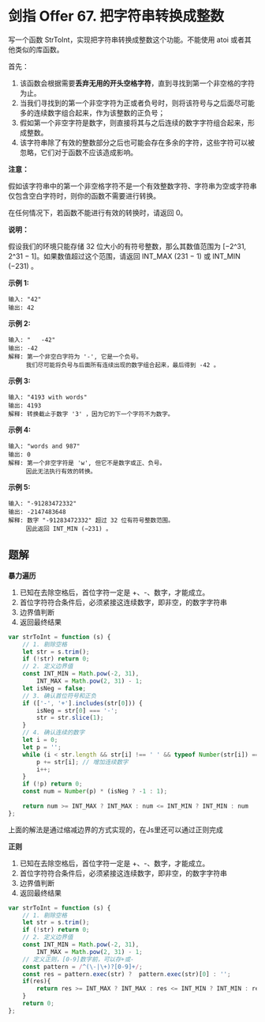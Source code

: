 # 剑指 Offer 67. 把字符串转换成整数

写一个函数 StrToInt，实现把字符串转换成整数这个功能。不能使用 atoi 或者其他类似的库函数。


首先：

1. 该函数会根据需要**丢弃无用的开头空格字符**，直到寻找到第一个非空格的字符为止。
2. 当我们寻找到的第一个非空字符为正或者负号时，则将该符号与之后面尽可能多的连续数字组合起来，作为该整数的正负号；
3. 假如第一个非空字符是数字，则直接将其与之后连续的数字字符组合起来，形成整数。
4. 该字符串除了有效的整数部分之后也可能会存在多余的字符，这些字符可以被忽略，它们对于函数不应该造成影响。

**注意：**

假如该字符串中的第一个非空格字符不是一个有效整数字符、字符串为空或字符串仅包含空白字符时，则你的函数不需要进行转换。

在任何情况下，若函数不能进行有效的转换时，请返回 0。

**说明：**

假设我们的环境只能存储 32 位大小的有符号整数，那么其数值范围为 [−2^31,  2^31 − 1]。如果数值超过这个范围，请返回  INT_MAX (231 − 1) 或 INT_MIN (−231) 。

**示例 1:**

```
输入: "42"
输出: 42
```

**示例 2:**
```
输入: "   -42"
输出: -42
解释: 第一个非空白字符为 '-', 它是一个负号。
     我们尽可能将负号与后面所有连续出现的数字组合起来，最后得到 -42 。
```

**示例 3:**

```
输入: "4193 with words"
输出: 4193
解释: 转换截止于数字 '3' ，因为它的下一个字符不为数字。
```

**示例 4:**

```
输入: "words and 987"
输出: 0
解释: 第一个非空字符是 'w', 但它不是数字或正、负号。
     因此无法执行有效的转换。
```
**示例 5:**

```
输入: "-91283472332"
输出: -2147483648
解释: 数字 "-91283472332" 超过 32 位有符号整数范围。 
     因此返回 INT_MIN (−231) 。
```

## 题解

**暴力遍历**

1. 已知在去除空格后，首位字符一定是 +、-、数字，才能成立。
2. 首位字符符合条件后，必须紧接这连续数字，即非空，的数字字符串
3. 边界值判断
4. 返回最终结果

```js
var strToInt = function (s) {
    // 1. 剔除空格
    let str = s.trim(); 
    if (!str) return 0;
    // 2. 定义边界值
    const INT_MIN = Math.pow(-2, 31),
        INT_MAX = Math.pow(2, 31) - 1;
    let isNeg = false;
    // 3. 确认首位符号和正负
    if (['-', '+'].includes(str[0])) {
        isNeg = str[0] === '-';
        str = str.slice(1);
    }
    // 4. 确认连续的数字
    let i = 0;
    let p = '';
    while (i < str.length && str[i] !== ' ' && typeof Number(str[i]) === 'number' && !Number.isNaN(Number(str[i]))) {
        p += str[i]; // 增加连续数字
        i++;
    }
    if (!p) return 0;
    const num = Number(p) * (isNeg ? -1 : 1);
    
    return num >= INT_MAX ? INT_MAX : num <= INT_MIN ? INT_MIN : num
};
```

上面的解法是通过缩减边界的方式实现的，在Js里还可以通过正则完成

**正则**

1. 已知在去除空格后，首位字符一定是 +、-、数字，才能成立。
2. 首位字符符合条件后，必须紧接这连续数字，即非空，的数字字符串
3. 边界值判断
4. 返回最终结果

```js
var strToInt = function (s) {
    // 1. 剔除空格
    let str = s.trim();
    if (!str) return 0;
    // 2. 定义边界值
    const INT_MIN = Math.pow(-2, 31),
        INT_MAX = Math.pow(2, 31) - 1;
    // 定义正则，[0-9]数字前，可以存+或-
    const pattern = /^(\-|\+)?[0-9]+/;
    const res = pattern.exec(str) ?  pattern.exec(str)[0] : '';
    if(res){
        return res >= INT_MAX ? INT_MAX : res <= INT_MIN ? INT_MIN : res
    }
    return 0;
};
```
 
 <comment-comment/> 
 